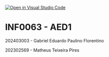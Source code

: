 [![Open in Visual Studio Code](https://classroom.github.com/assets/open-in-vscode-2e0aaae1b6195c2367325f4f02e2d04e9abb55f0b24a779b69b11b9e10269abc.svg)](https://classroom.github.com/online_ide?assignment_repo_id=17224757&assignment_repo_type=AssignmentRepo)
# INF0063 - AED1

202403003 - Gabriel Eduardo Paulino Florentino


202302569 - Matheus Teixeira Pires
